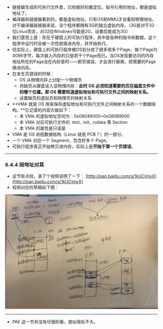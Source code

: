* 链接器生成的可执行文件里，已经做好的重定位，指令引用的地址，都是虚拟地址了。
* 编译器和链接器看到的，都是虚拟地址。只有OS和MMU才会看到物理地址。对于编译器链接器来说，没个程序都拥有3G的独立虚拟内存。（3G是对于32位Linux而言，对32位Windows可能是2G，设置后能成为3G）
* 我们感觉上是：存在于硬盘上的可执行程序，其中是各种的指令和数据，这个程序中运行时会被一次性赋值进内存，并开始执行。
* 但实际上，硬盘上的可执行程序被OS划分成了很多很多个Page，每个Page为4096字节，每次装入内存的只是若干个Page而已。当OS发现要访问的内存地址所在的Page没在内存里时——即页错误，才会进行替换，把需要的Page换进内存。
* 在发生页错误的时候：
	* OS 从物理内存上分配一个物理页
	* 将缺页从硬盘读入该物理内存：**此时 OS 必须知道需要的页在磁盘文件中的哪个位置。即 OS 需要知道虚拟地址和可执行文件之间的映射关系。**
	* 设置缺页的虚拟页和物理页的映射关系
* **VMA 就是 OS 用来保存虚拟地址和可执行文件之间映射关系的一个数据结构。**它记录的内容大致如下：
	* 本 VMA 的虚拟地址空间为：0x08048000~0x080B9000
	* 本 VMA 对应可执行文件的 .text, .init, .rodata 等 Section
	* 本 VMA 的属性是只读是 
* VMA 是 OS 进程数据结构（Linux 就是 PCB？）的一部分。
* 一个 VMA 对应一个 Segment，包含好多个 Page。
* 可执行程序真正开始拷贝进内存，实际上是**开始于第一个页错误**。

---
### 6.4.4 段地址对其
* 这节有点绕，录了个视频说明了一下： [http://pan.baidu.com/s/1kUCjmvX](http://pan.baidu.com/s/1kUCjmvX)
* 视频对应的草稿如下图：

![](chapter.6.-1.jpg)

---
* PAE 这一节并没有仔细的看，貌似用处不大。


